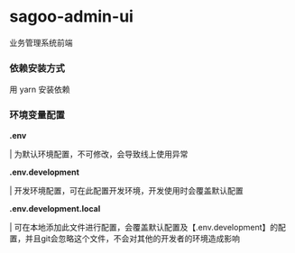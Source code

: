 # sagoo-admin-ui

业务管理系统前端

### 依赖安装方式

用 yarn 安装依赖

### 环境变量配置

**.env** 

| 为默认环境配置，不可修改，会导致线上使用异常

**.env.development**

| 开发环境配置，可在此配置开发环境，开发使用时会覆盖默认配置

**.env.development.local**

| 可在本地添加此文件进行配置，会覆盖默认配置及【.env.development】的配置，并且git会忽略这个文件，不会对其他的开发者的环境造成影响